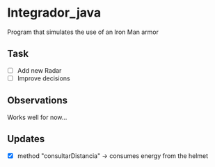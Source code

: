 # Integrador_java
Program that simulates the use of an Iron Man armor
## Task
- [ ] Add new Radar
- [ ] Improve decisions
## Observations
Works well for now...
## Updates
- [X]  method "consultarDistancia" -> consumes energy from the helmet
